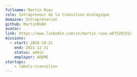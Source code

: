 ```yaml
---
fullname: Martin Ruau 
role: Intrapreneur de la transition écologique
domaine: Intraprenariat
github: MartinRUAU 
avatar: 
link: https://www.linkedin.com/in/martin-ruau-a07529155/ 
missions: 
  - start: 2020-10-21 
    end: 2021-12-31 
    status: admin
    employer: ADEME 
startups: 
    - labels-transition 
---
```



